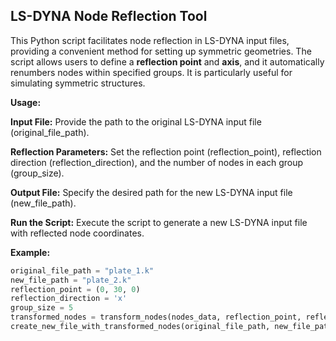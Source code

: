 ## LS-DYNA Node Reflection Tool
This Python script facilitates node reflection in LS-DYNA input files, providing a convenient method for setting up symmetric geometries. The script allows users to define a **reflection point** and **axis**, and it automatically renumbers nodes within specified groups. It is particularly useful for simulating symmetric structures.

**Usage:**

**Input File:** Provide the path to the original LS-DYNA input file (original_file_path).

**Reflection Parameters:** Set the reflection point (reflection_point), reflection direction (reflection_direction), and the number of nodes in each group (group_size).

**Output File:** Specify the desired path for the new LS-DYNA input file (new_file_path).

**Run the Script:** Execute the script to generate a new LS-DYNA input file with reflected node coordinates.

**Example:**

```python
original_file_path = "plate_1.k"
new_file_path = "plate_2.k"
reflection_point = (0, 30, 0)
reflection_direction = 'x'
group_size = 5
transformed_nodes = transform_nodes(nodes_data, reflection_point, reflection_direction, group_size)
create_new_file_with_transformed_nodes(original_file_path, new_file_path, transformed_nodes)
